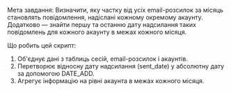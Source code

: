 Мета завдання: Визначити, яку частку від усіх email-розсилок за місяць становлять повідомлення, надіслані кожному окремому акаунту. Додатково — знайти першу та останню дату надсилання таких повідомлень для кожного акаунту в межах кожного місяця.

Що робить цей скрипт:
1. Об'єднує дані з таблиць сесій, email-розсилок і акаунтів.
2. Перетворює відносну дату надсилання (sent_date) у абсолютну дату за допомогою DATE_ADD.
3. Агрегує інформацію на рівні акаунта в межах кожного місяця.
